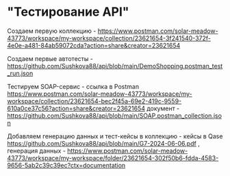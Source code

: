 # "Тестирование API"
Создаем первую коллекцию - https://www.postman.com/solar-meadow-43773/workspace/my-workspace/collection/23621654-3f241540-372f-4e0e-a481-84ab59072cda?action=share&creator=23621654

Создаем первые автотесты - https://github.com/Sushkova88/api/blob/main/DemoShopping.postman_test_run.json

Тестируем SOAP-сервис - ссылка в Postman https://www.postman.com/solar-meadow-43773/workspace/my-workspace/collection/23621654-bec2f45a-69e2-419c-9559-610a0ce37c56?action=share&creator=23621654
документ - https://github.com/Sushkova88/api/blob/main/SOAP.postman_collection.json

Добавляем генерацию данных и тест-кейсы в коллекцию - кейсы в Qase https://github.com/Sushkova88/api/blob/main/G7-2024-06-06.pdf , генерация данных - https://www.postman.com/solar-meadow-43773/workspace/my-workspace/folder/23621654-302f50b6-fdda-4583-9656-5ab2c39c39ec?ctx=documentation

